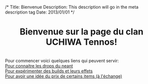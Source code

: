 /*
Title: Bienvenue
Description: This description will go in the meta description tag
Date: 2013/01/01
*/
<html>
<h1 align=center>Bienvenue sur la page du clan UCHIWA Tennos!</h1><br/>
Pour commencer voici quelques liens qui peuvent servir:<br/>
<a href=http://warframe.wikia.com/wiki/Orokin_Void/ByRewards>Pour connaitre les drops du neant<a/><br/></li>
<a href=http://warframe-builder.com/>Pour expérimenter des builds et leurs effets<a/><br/>
<a href=http://wftrading.net/>Pour avoir une idée du prix de certains items (à l'échange)<a/><br/>
<html/>